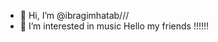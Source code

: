 - 👋 Hi, I’m @ibragimhatab///
- 👀 I’m interested in music
Hello my friends !!!!!!

<!---
ibragimhatab1/ibragimhatab1 is a ✨ special ✨ repository because its `README.md` (this file) appears on your GitHub profile.
You can click the Preview link to take a look at your changes.
--->

